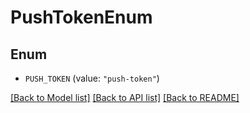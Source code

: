 # PushTokenEnum

## Enum


* `PUSH_TOKEN` (value: `"push-token"`)


[[Back to Model list]](../README.md#documentation-for-models) [[Back to API list]](../README.md#documentation-for-api-endpoints) [[Back to README]](../README.md)



